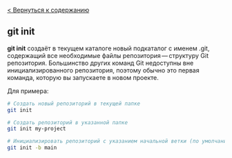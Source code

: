 [< Вернуться к содержанию](readme.md)
## git init
**git init** создаёт в текущем каталоге новый подкаталог с именем .git, содержащий все необходимые файлы репозитория — структуру Git репозитория. Большинство других команд Git недоступны вне инициализированного репозитория, поэтому обычно это первая команда, которую вы запускаете в новом проекте.

Для примера:
```bash
# Создать новый репозиторий в текущей папке
git init

# Создать репозиторий в указанной папке
git init my-project

# Инициализировать репозиторий с указанием начальной ветки (по умолчанию используется master или main)
git init -b main
